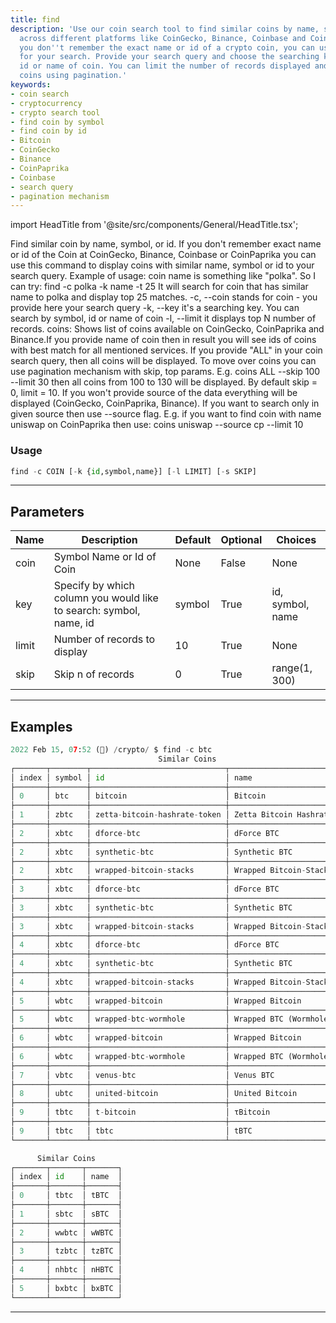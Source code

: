 ```yaml
---
title: find
description: 'Use our coin search tool to find similar coins by name, symbol, or id
  across different platforms like CoinGecko, Binance, Coinbase and CoinPaprika. If
  you don''t remember the exact name or id of a crypto coin, you can use this tool
  for your search. Provide your search query and choose the searching key: symbol,
  id or name of coin. You can limit the number of records displayed and move over
  coins using pagination.'
keywords:
- coin search
- cryptocurrency
- crypto search tool
- find coin by symbol
- find coin by id
- Bitcoin
- CoinGecko
- Binance
- CoinPaprika
- Coinbase
- search query
- pagination mechanism
---
```


import HeadTitle from '@site/src/components/General/HeadTitle.tsx';

<HeadTitle title="crypto /find - Reference | OpenBB Terminal Docs" />

Find similar coin by name, symbol, or id. If you don't remember exact name or id of the Coin at CoinGecko, Binance, Coinbase or CoinPaprika you can use this command to display coins with similar name, symbol or id to your search query. Example of usage: coin name is something like "polka". So I can try: find -c polka -k name -t 25 It will search for coin that has similar name to polka and display top 25 matches. -c, --coin stands for coin - you provide here your search query -k, --key it's a searching key. You can search by symbol, id or name of coin -l, --limit it displays top N number of records. coins: Shows list of coins available on CoinGecko, CoinPaprika and Binance.If you provide name of coin then in result you will see ids of coins with best match for all mentioned services. If you provide "ALL" in your coin search query, then all coins will be displayed. To move over coins you can use pagination mechanism with skip, top params. E.g. coins ALL --skip 100 --limit 30 then all coins from 100 to 130 will be displayed. By default skip = 0, limit = 10. If you won't provide source of the data everything will be displayed (CoinGecko, CoinPaprika, Binance). If you want to search only in given source then use --source flag. E.g. if you want to find coin with name uniswap on CoinPaprika then use: coins uniswap --source cp --limit 10

### Usage

```python
find -c COIN [-k {id,symbol,name}] [-l LIMIT] [-s SKIP]
```

---

## Parameters

| Name | Description | Default | Optional | Choices |
| ---- | ----------- | ------- | -------- | ------- |
| coin | Symbol Name or Id of Coin | None | False | None |
| key | Specify by which column you would like to search: symbol, name, id | symbol | True | id, symbol, name |
| limit | Number of records to display | 10 | True | None |
| skip | Skip n of records | 0 | True | range(1, 300) |


---

## Examples

```python
2022 Feb 15, 07:52 (🦋) /crypto/ $ find -c btc
                                 Similar Coins
┌───────┬────────┬──────────────────────────────┬──────────────────────────────┐
│ index │ symbol │ id                           │ name                         │
├───────┼────────┼──────────────────────────────┼──────────────────────────────┤
│ 0     │ btc    │ bitcoin                      │ Bitcoin                      │
├───────┼────────┼──────────────────────────────┼──────────────────────────────┤
│ 1     │ zbtc   │ zetta-bitcoin-hashrate-token │ Zetta Bitcoin Hashrate Token │
├───────┼────────┼──────────────────────────────┼──────────────────────────────┤
│ 2     │ xbtc   │ dforce-btc                   │ dForce BTC                   │
├───────┼────────┼──────────────────────────────┼──────────────────────────────┤
│ 2     │ xbtc   │ synthetic-btc                │ Synthetic BTC                │
├───────┼────────┼──────────────────────────────┼──────────────────────────────┤
│ 2     │ xbtc   │ wrapped-bitcoin-stacks       │ Wrapped Bitcoin-Stacks       │
├───────┼────────┼──────────────────────────────┼──────────────────────────────┤
│ 3     │ xbtc   │ dforce-btc                   │ dForce BTC                   │
├───────┼────────┼──────────────────────────────┼──────────────────────────────┤
│ 3     │ xbtc   │ synthetic-btc                │ Synthetic BTC                │
├───────┼────────┼──────────────────────────────┼──────────────────────────────┤
│ 3     │ xbtc   │ wrapped-bitcoin-stacks       │ Wrapped Bitcoin-Stacks       │
├───────┼────────┼──────────────────────────────┼──────────────────────────────┤
│ 4     │ xbtc   │ dforce-btc                   │ dForce BTC                   │
├───────┼────────┼──────────────────────────────┼──────────────────────────────┤
│ 4     │ xbtc   │ synthetic-btc                │ Synthetic BTC                │
├───────┼────────┼──────────────────────────────┼──────────────────────────────┤
│ 4     │ xbtc   │ wrapped-bitcoin-stacks       │ Wrapped Bitcoin-Stacks       │
├───────┼────────┼──────────────────────────────┼──────────────────────────────┤
│ 5     │ wbtc   │ wrapped-bitcoin              │ Wrapped Bitcoin              │
├───────┼────────┼──────────────────────────────┼──────────────────────────────┤
│ 5     │ wbtc   │ wrapped-btc-wormhole         │ Wrapped BTC (Wormhole)       │
├───────┼────────┼──────────────────────────────┼──────────────────────────────┤
│ 6     │ wbtc   │ wrapped-bitcoin              │ Wrapped Bitcoin              │
├───────┼────────┼──────────────────────────────┼──────────────────────────────┤
│ 6     │ wbtc   │ wrapped-btc-wormhole         │ Wrapped BTC (Wormhole)       │
├───────┼────────┼──────────────────────────────┼──────────────────────────────┤
│ 7     │ vbtc   │ venus-btc                    │ Venus BTC                    │
├───────┼────────┼──────────────────────────────┼──────────────────────────────┤
│ 8     │ ubtc   │ united-bitcoin               │ United Bitcoin               │
├───────┼────────┼──────────────────────────────┼──────────────────────────────┤
│ 9     │ tbtc   │ t-bitcoin                    │ τBitcoin                     │
├───────┼────────┼──────────────────────────────┼──────────────────────────────┤
│ 9     │ tbtc   │ tbtc                         │ tBTC                         │
└───────┴────────┴──────────────────────────────┴──────────────────────────────┘

      Similar Coins
┌───────┬───────┬───────┐
│ index │ id    │ name  │
├───────┼───────┼───────┤
│ 0     │ tbtc  │ tBTC  │
├───────┼───────┼───────┤
│ 1     │ sbtc  │ sBTC  │
├───────┼───────┼───────┤
│ 2     │ wwbtc │ wWBTC │
├───────┼───────┼───────┤
│ 3     │ tzbtc │ tzBTC │
├───────┼───────┼───────┤
│ 4     │ nhbtc │ nHBTC │
├───────┼───────┼───────┤
│ 5     │ bxbtc │ bxBTC │
└───────┴───────┴───────┘
```
---
